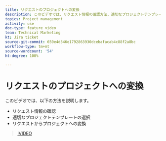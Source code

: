 ```yaml
---
title: リクエストのプロジェクトへの変換
description: このビデオでは、リクエスト情報の確認方法、適切なプロジェクトテンプレートの選択方法、リクエストからプロジェクトへの変換方法を説明します。
topics: Project management
activity: use
doc-type: feature video
team: Technical Marketing
kt: Jira ticket
source-git-commit: 650e4d346e1792863930dcebafacab4c88f2a8bc
workflow-type: tm+mt
source-wordcount: '54'
ht-degree: 100%

---
```


# リクエストのプロジェクトへの変換

このビデオでは、以下の方法を説明します。

* リクエスト情報の確認
* 適切なプロジェクトテンプレートの選択
* リクエストからプロジェクトへの変換

>[!VIDEO](https://video.tv.adobe.com/v/335083/?quality=12&learn=on)
